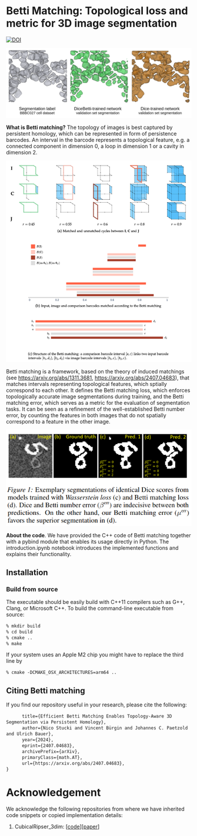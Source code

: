 **Betti Matching**: Topological loss and metric for 3D image segmentation
========

[![DOI](https://img.shields.io/badge/arXiv-https%3A%2F%2Fdoi.org%2F10.48550%2FarXiv.2203.10202-B31B1B)](https://arxiv.org/abs/2407.04683)

![Dice_Betti_vs_Dice](.github/dicebetti-vs-dice-slicer.webp "DiceBetti-trained segmentation vs. Dice-trained segmentation, DiceBetti shows less topological errors")

**What is Betti matching?** The topology of images is best captured by persistent homology, which can be represented in form of persistence barcodes. An interval in the barcode represents a topological feature, e.g. a connected component in dimension 0, a loop in dimension 1 or a cavity in dimension 2.

![Betti_matching](.github/Betti-matching.png "Betti matching")

Betti matching is a framework, based on the theory of induced matchings (see https://arxiv.org/abs/1311.3681, https://arxiv.org/abs/2407.04683), that matches intervals representing topological features, which sptially correspond to each other. It defines the Betti matching loss, which enforces topologically accurate image segmentations during training, and the Betti matching error, which serves as a metric for the evaluation of segmentation tasks. It can be seen as a refinement of the well-established Betti number error, by counting the features in both images that do not spatially correspond to a feature in the other image.

![Betti_matching_performance](.github/Betti-matching-error.png "Betti matching performance")

**About the code**. We have provided the C++ code of Betti matching together with a pybind module that enables its usage directly in Python. The introduction.ipynb notebook introduces the implemented functions and explains their functionality.


## Installation

### Build from source
The executable should be easily build with C++11 compilers such as G++, Clang, or Microsoft C++.
To build the command-line executable from source:
	
	% mkdir build
    % cd build
    % cmake ..
    % make

If your system uses an Apple M2 chip you might have to replace the third line by

	% cmake -DCMAKE_OSX_ARCHITECTURES=arm64 ..



## Citing Betti matching
If you find our repository useful in your research, please cite the following:
```@misc{stucki2024efficientbettimatchingenables,
      title={Efficient Betti Matching Enables Topology-Aware 3D Segmentation via Persistent Homology}, 
      author={Nico Stucki and Vincent Bürgin and Johannes C. Paetzold and Ulrich Bauer},
      year={2024},
      eprint={2407.04683},
      archivePrefix={arXiv},
      primaryClass={math.AT},
      url={https://arxiv.org/abs/2407.04683}, 
}
```

<!-- # License
-->

# Acknowledgement
We acknowledge the following repositories from where we have inherited code snippets or copied implementation details:

1. CubicalRipser_3dim: [[code](https://github.com/shizuo-kaji/CubicalRipser_3dim)][[paper](https://arxiv.org/abs/2005.12692)]

<!-- # Contributing
We actively welcome your pull requests! Please see [CONTRIBUTING.md](.github/CONTRIBUTING.md) and [CODE_OF_CONDUCT.md](.github/CODE_OF_CONDUCT.md) for more info. -->